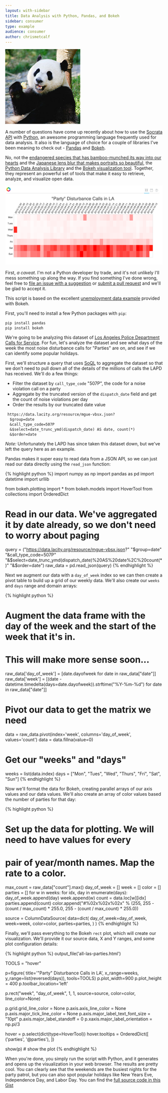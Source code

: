 ```yaml
---
layout: with-sidebar
title: Data Analysis with Python, Pandas, and Bokeh
sidebar: consumer
type: example
audience: consumer
author: chrismetcalf
---
```


<a href="https://www.flickr.com/photos/digitalstory/2679911705/"><img class="pull-right img-rounded" src="/img/panda.jpg" alt="Pandas!" /></a>

A number of questions have come up recently about how to use the [Socrata API](http://dev.socrata.com) with [Python](http://www.python.org), an awesome programming language frequently used for data analysis. It also is the language of choice for a couple of libraries I've been meaning to check out - [Pandas](http://pandas.pydata.org/) and [Bokeh](http://bokeh.pydata.org/).

No, not the [endangered species that has bamboo-munched its way into our hearts](https://en.wikipedia.org/wiki/Giant_panda) and the [Japanese lens blur that makes portraits so beautiful](http://en.wikipedia.org/wiki/Bokeh), the [Python Data Analysis Library](http://pandas.pydata.org/) and the [Bokeh visualization tool](http://bokeh.pydata.org/). Together, they represent an powerful set of tools that make it easy to retrieve, analyze, and visualize open data.

![All LA's Parties](/img/all-las-parties.png)

<div class="alert alert-info">
  <p>First, <em>a caveat</em>. I'm not a Python developer by trade, and it's not unlikely I'll mess something up along the way. If you find something I've done wrong, feel free to <a href="http://github.com/socrata/dev.socrata.com/issues/new">file an issue with a suggestion</a> or <a href="/contributing.html">submit a pull request</a> and we'll be glad to accept it.</p>
  <p>This script is based on the excellent <a href="http://bokeh.pydata.org/docs/gallery/unemployment.html">unemployment data example</a> provided with Bokeh.</p>
</div>

First, you'll need to install a few Python packages with `pip`:
    
    pip install pandas
    pip install bokeh

We're going to be analyzing this dataset of [Los Angeles Police Department Calls for Service](https://data.lacity.org/A-Safe-City/LAPD-Calls-for-Service-YTD-2014/mgue-vbsx). For fun, let's analyze the dataset and see what days of the week the most noise disturbance calls for "Parties" are on, and see if we can identify some popular holidays.

First, we'll structure a query that uses [SoQL](/docs/queries/) to aggregate the dataset so that we don't need to pull down all of the details of the millions of calls the LAPD has received. We'll do a few things:

- Filter the dataset by `call_type_code` "507P", the code for a noise violation call on a party
- Aggregate by the truncated version of the `dispatch_date` field and get the count of noise violations per day
- Order the results by our truncated date value

<pre><code> https://data.lacity.org/resource/mgue-vbsx.json?
  $group=date
  &call_type_code=507P
  &$select=date_trunc_ymd(dispatch_date) AS date, count(&#42;)
  &$order=date
</code></pre>

<div class="alert alert-info">
  <p><em>Note:</em> Unfortunately the LAPD has since taken this dataset down, but we've left the query here as an example.</p>
</div>

Pandas makes it super easy to read data from a JSON API, so we can just read our data directly using the `read_json` function:

{% highlight python %}
import numpy as np
import pandas as pd
import datetime
import urllib
 
from bokeh.plotting import *
from bokeh.models import HoverTool
from collections import OrderedDict
 
# Read in our data. We've aggregated it by date already, so we don't need to worry about paging
query = ("https://data.lacity.org/resource/mgue-vbsx.json?"
    "$group=date"
    "&call_type_code=507P"
    "&$select=date_trunc_ymd(dispatch_date)%20AS%20date%2C%20count(*)"
    "&$order=date")
raw_data = pd.read_json(query)
{% endhighlight %}

Next we augment our data with a `day_of_week` index so we can then create a pivot table to build up a grid of our weekly data. We'll also create our `weeks` and `days` range and domain arrays:

{% highlight python %}
# Augment the data frame with the day of the week and the start of the week that it's in.
# This will make more sense soon...
raw_data['day_of_week'] = [date.dayofweek for date in raw_data["date"]]
raw_data['week'] = [(date - datetime.timedelta(days=date.dayofweek)).strftime("%Y-%m-%d") for date in raw_data["date"]]
 
# Pivot our data to get the matrix we need
data = raw_data.pivot(index='week', columns='day_of_week', values='count')
data = data.fillna(value=0)
 
# Get our "weeks" and "days"
weeks = list(data.index)
days = ["Mon", "Tues", "Wed", "Thurs", "Fri", "Sat", "Sun"]
{% endhighlight %}

Now we'll format the data for Bokeh, creating parallel arrays of our axis values and our data values. We'll also create an array of color values based the number of parties for that day:

{% highlight python %}
# Set up the data for plotting. We will need to have values for every
# pair of year/month names. Map the rate to a color.
max_count = raw_data["count"].max()
day_of_week = []
week = []
color = []
parties = []
for w in weeks:
    for idx, day in enumerate(days):
        day_of_week.append(day)
        week.append(w)
        count = data.loc[w][idx]
        parties.append(count)
        color.append("#%02x%02x%02x" % (255, 255 - (count / max_count) * 255.0, 255 - (count / max_count) * 255.0))
 
source = ColumnDataSource(
    data=dict(
        day_of_week=day_of_week,
        week=week,
        color=color,
        parties=parties,
    )
)
{% endhighlight %}

Finally, we'll pass everything to the Bokeh `rect` plot, which will create our visualization. We'll provide it our source data, X and Y ranges, and some plot configuration details:

{% highlight python %}
output_file('all-las-parties.html')
 
TOOLS = "hover"

p=figure(
    title='\"Party\" Disturbance Calls in LA', 
    x_range=weeks, 
    y_range=list(reversed(days)),
    tools=TOOLS)
p.plot_width=900
p.plot_height = 400
p.toolbar_location='left'

p.rect("week", "day_of_week", 1, 1, source=source, color=color, line_color=None)

p.grid.grid_line_color = None
p.axis.axis_line_color = None
p.axis.major_tick_line_color = None
p.axis.major_label_text_font_size = "10pt"
p.axis.major_label_standoff = 0
p.xaxis.major_label_orientation = np.pi/3

hover = p.select(dict(type=HoverTool))
hover.tooltips = OrderedDict([
    ('parties', '@parties'),
])

show(p) # show the plot
{% endhighlight %}

When you're done, you simply run the script with Python, and it generates and opens up the visualization in your web browser. The results are pretty cool. You can clearly see that the weekends are the busiest nights for the party patrol, but you can also spot popular holidays like New Years Eve, Independence Day, and Labor Day. You can find the [full source code in this Gist](https://gist.github.com/chrismetcalf/984fcf38dd90efbce94a)
